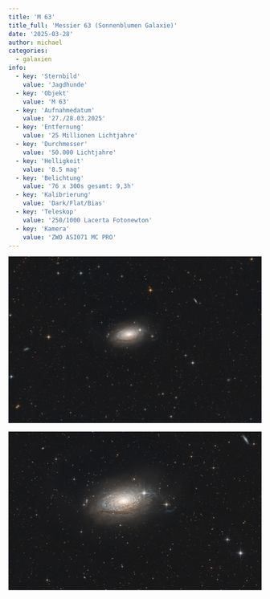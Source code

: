```yaml
---
title: 'M 63'
title_full: 'Messier 63 (Sonnenblumen Galaxie)'
date: '2025-03-28'
author: michael
categories:
  - galaxien
info:
  - key: 'Sternbild'
    value: 'Jagdhunde'
  - key: 'Objekt'
    value: 'M 63'
  - key: 'Aufnahmedatum'
    value: '27./28.03.2025'
  - key: 'Entfernung'
    value: '25 Millionen Lichtjahre'
  - key: 'Durchmesser'
    value: '50.000 Lichtjahre'
  - key: 'Helligkeit'
    value: '8.5 mag'
  - key: 'Belichtung'
    value: '76 x 300s gesamt: 9,3h'
  - key: 'Kalibrierung'
    value: 'Dark/Flat/Bias'
  - key: 'Teleskop'
    value: '250/1000 Lacerta Fotonewton'
  - key: 'Kamera'
    value: 'ZWO ASI071 MC PRO'
---
```


![M-63](header.jpg 'M-63')

![M-63](m-63.jpg 'M-63')
